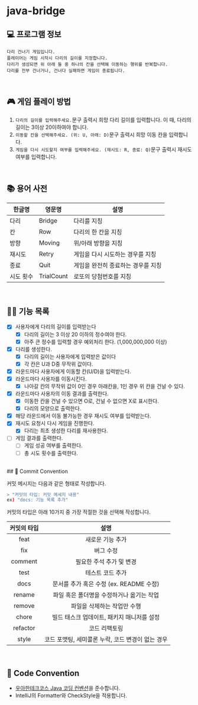 # java-bridge

## 💻 프로그램 정보

```
다리 건너기 게임입니다.
플레이어는 게임 시작시 다리의 길이를 지정합니다.
다리가 생성되면 위 아래 둘 중 하나의 칸을 선택해 이동하는 행위를 반복합니다.
다리를 전부 건너거나, 건너다 실패하면 게임이 종료됩니다.
```

<br>

## 🎮 게임 플레이 방법

1. `다리의 길이를 입력해주세요.`문구 출력시 희망 다리 길이를 입력합니다. 이 때, 다리의 길이는 3이상 20이하여야 합니다.
2. `이동할 칸을 선택해주세요. (위: U, 아래: D)`문구 출력시 희망 이동 칸을 입력합니다.
3. `게임을 다시 시도할지 여부를 입력해주세요. (재시도: R, 종료: Q)`문구 출력시 재시도 여부를 입력합니다.

<br>

## 📚 용어 사전

| 한글명    | 영문명     | 설명                               |
| --------- | ---------- | ---------------------------------- |
| 다리      | Bridge     | 다리를 지칭                        |
| 칸        | Row        | 다리의 한 칸을 지칭                |
| 방향      | Moving     | 위/아래 방향을 지칭                |
| 재시도    | Retry      | 게임을 다시 시도하는 경우를 지칭   |
| 종료      | Quit       | 게임을 완전히 종료하는 경우를 지칭 |
| 시도 횟수 | TrialCount | 로또의 당첨번호를 지칭             |

<br>

## 👨‍🍳 기능 목록

- [x] 사용자에게 다리의 길이를 입력받는다
  - [x] 다리의 길이는 3 이상 20 이하의 정수여야 한다.
  - [x] 아주 큰 정수를 입력할 경우 예외처리 한다. (1,000,000,000 이상)
- [x] 다리를 생성한다.
  - [x] 다리의 길이는 사용자에게 입력받은 값이다
  - [x] 각 칸은 U과 D중 무작위 값이다.
- [x] 라운드마다 사용자에게 이동할 칸(U/D)을 입력받는다.
- [x] 라운드마다 사용자를 이동시킨다.
  - [x] 나아갈 칸의 무작위 값이 0인 경우 아래칸을, 1인 경우 위 칸을 건널 수 있다.
- [x] 라운드마다 사용자의 이동 결과를 출력한다.
  - [x] 이동한 칸을 건널 수 있으면 O로, 건널 수 없으면 X로 표시한다.
  - [x] 다리의 모양으로 출력한다.
- [x] 해당 라운드에서 이동 불가능한 경우 재시도 여부를 입력받는다.
- [x] 재시도 요청시 다시 게임을 진행한다.
  - [x] 다리는 최초 생성한 다리를 재사용한다.
- [ ] 게임 결과를 출력한다.
  - [ ] 게임 성공 여부를 출력한다.
  - [ ] 총 시도 횟수를 출력한다.

<br>
## 📌 Commit Convention

커밋 메시지는 다음과 같은 형태로 작성합니다.

```Bash
> "커밋의 타입: 커밋 메세지 내용"
ex) "docs: 기능 목록 추가"
```

커밋의 타입은 아래 10가지 중 가장 적절한 것을 선택해 작성합니다.

| 커밋의 타입 |                       설명                        |
| :---------: | :-----------------------------------------------: |
|    feat     |                 새로운 기능 추가                  |
|     fix     |                     버그 수정                     |
|   comment   |             필요한 주석 추가 및 변경              |
|    test     |                 테스트 코드 추가                  |
|    docs     |      문서를 추가 혹은 수정 (ex. README 수정)      |
|   rename    |     파일 혹은 폴더명을 수정하거나 옮기는 작업     |
|   remove    |            파일을 삭제하는 작업만 수행            |
|    chore    |    빌드 태스크 업데이트, 패키지 매니저를 설정     |
|  refactor   |                   코드 리팩토링                   |
|    style    | 코드 포맷팅, 세미콜론 누락, 코드 변경이 없는 경우 |

<br>

## 📌 Code Convention

- [우아한테크코스 Java 코딩 컨벤션](https://github.com/woowacourse/woowacourse-docs/tree/main/styleguide/java)을 준수합니다.
- IntelliJ의 Formatter와 CheckStyle을 적용합니다.
